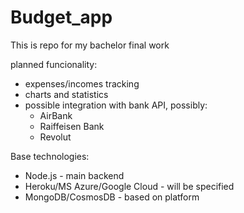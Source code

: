 # Budget_app
This is repo for my bachelor final work

planned funcionality: 
* expenses/incomes tracking
* charts and statistics
* possible integration with bank API, possibly: 
    * AirBank
    * Raiffeisen Bank
    * Revolut

Base technologies: 
* Node.js - main backend
* Heroku/MS Azure/Google Cloud - will be specified
* MongoDB/CosmosDB - based on platform
